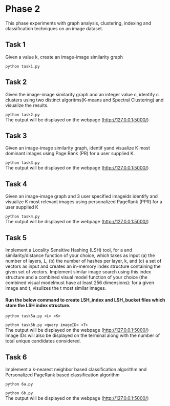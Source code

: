# Phase 2
This phase experiments with graph analysis, clustering, indexing and classification techniques on an image dataset.


## Task 1
Given a value k, create an image-image similarity graph

`python task1.py`

## Task 2
Given the image-image similarity graph and an integer value c, identify c clusters using two distinct algoritms(K-means and Spectral Clustering) and visualize the results.

`python task2.py` <br />
The output will be displayed on the webpage (http://127.0.0.1:5000/)

## Task 3
Given an image-image similarity graph, identif yand visualize K most dominant images using Page Rank (PR) for a user supplied K.

`python task3.py` <br />
The output will be displayed on the webpage (http://127.0.0.1:5000/)

## Task 4
Given an image-image graph and 3 user specified imageids identify and visualize K most relevant images using personalized PageRank (PPR) for a user supplied K

`python task4.py` <br />
The output will be displayed on the webpage (http://127.0.0.1:5000/)

## Task 5
Implement a Locality Sensitive Hashing (LSH) tool, for a and similarity/distance function of your choice, which takes as input (a) the number of layers, L, (b) the number of hashes per layer, k, and (c) a set of vectors as input and creates an in-memory index structure containing the given set of vectors.
Implement similar image search using this index structure and a combined visual model function of your choice (the combined visual modelmust have at least 256 dimensions): for a given image and t, visulizes the t most similar images.

#### Run the below command to create LSH_index and LSH_bucket files which store the LSH index structure.
`python task5a.py <L> <K>`

`python task5b.py <query imageID> <T>` <br /> 
The output will be displayed on the webpage (http://127.0.0.1:5000/)  <br /> 
Image IDs will also be displayed on the terminal along with the number of total unique candidates considered.

## Task 6
Implement a k-nearest neighbor based classification algorithm and Personalized PageRank based classification algorithm

`python 6a.py`

`python 6b.py` <br />
The output will be displayed on the webpage (http://127.0.0.1:5000/)
